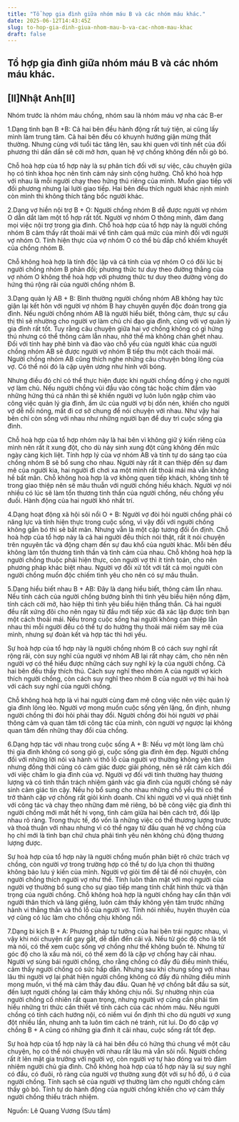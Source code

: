 ```yaml
---
title: "Tổ hợp gia đình giữa nhóm máu B và các nhóm máu khác."
date: 2025-06-12T14:43:45Z
slug: to-hop-gia-dinh-giua-nhom-mau-b-va-cac-nhom-mau-khac
draft: false
---
```


## Tổ hợp gia đình giữa nhóm máu B và các nhóm máu khác.

## [II]Nhật Anh[II]

Nhóm trước là nhóm máu chồng, nhóm sau là nhóm máu vợ nha các B-er 
 
1.Dạng tình bạn B +B:
Cả hai bên đều hành động rất tuỳ tiện, ai cũng lấy mình làm trung tâm. Cả hai bên đều có khuynh hướng giận mừng thất thường. Nhưng cùng với tuổi tác tăng lên, sau khi quen với tính nết của đối phương thì dần dần sẽ cởi mở hơn, quan hệ vợ chồng không đến nỗi gò bó.
 
Chỗ hoà hợp của tổ hợp này là sự phân tích đối với sự việc, câu chuyện giữa họ có tính khoa học nên tình cảm nảy sinh cộng hưởng.
Chỗ khó hoà hợp với nhau là mỗi người chạy theo hứng thú riêng của mình. Muốn giao tiếp với đối phương nhưng lại lười giao tiếp. Hai bên đều thích người khác nịnh mình còn mình thì không thích tâng bốc người khác.
 
 
2.Dạng vợ hiền nội trợ B + O:
Người chồng nhóm B dễ được người vợ nhóm O dẫn dắt làm một tổ hợp rất tốt. Người vợ nhóm O thông minh, đảm đang mọi việc nội trợ trong gia đình.
Chỗ hoà hợp của tổ hợp này là người chồng nhóm B cảm thấy rất thoải mái về tình cảm quá mức của mình đối với người vợ nhóm O. Tính hiện thực của vợ nhóm O có thể bù đắp chổ khiếm khuyết của chồng nhóm B.
 
Chỗ không hoà hợp là tính độc lập và cá tính của vợ nhóm O có đôi lúc bị người chồng nhóm B phản đối; phương thức tư duy theo đường thẳng của vợ nhóm O không thể hoà hợp với phương thức tư duy theo đường vòng do hứng thú rộng rãi của người chồng nhóm B.
 
 
3.Dạng quản lý AB + B:
Bình thường người chồng nhóm AB không hay tức giận lại kết hôn với người vợ nhóm B hay chuyên quyền độc đoán trong gia đình. Nếu người chồng nhóm AB là người hiểu biết, thông cảm, thực sự cầu thị thì sẽ nhường cho người vợ làm chủ chỉ đạo gia đình, cùng với vợ quản lý gia đình rất tốt. Tuy rằng câu chuyện giữa hai vợ chồng không có gì hứng thú nhưng có thể thông cảm lẫn nhau, nhờ thế mà không chán ghét nhau. Đối với tính hay phê bình và đào vào chỗ yếu của người khác của người chồng nhóm AB sẽ được người vợ nhóm B tiếp thu một cách thoải mái. Người chồng nhóm AB cũng thích nghe những câu chuyện bông lông của vợ. Có thể nói đó là cặp uyên ương như hình với bóng.
 
Nhưng điều đó chỉ có thể thực hiện được khi người chồng đồng ý cho người vợ làm chủ. Nếu người chồng vùi đầu vào công tác hoặc chìm đắm vào những hứng thú cá nhân thì sẽ khiến người vợ luôn luôn ngập chìm vào công việc quản lý gia đình, ấm ức của người vợ bị dồn nén, khiến cho người vợ dễ nổi nóng, mất đi cơ sở chung để nói chuyện với nhau. Như vậy hai bên chỉ còn sống với nhau như những người bạn để duy trì cuộc sống gia đình.
 
Chỗ hoà hợp của tổ hợp nhóm này là hai bên vì không giữ ý kiến riêng của mình nên rất ít xung đột, cho dù nảy sinh xung đột cũng không đến mức ngày càng kịch liệt. Tính hợp lý của vợ nhóm AB và tính tự do sáng tạo của chồng nhóm B sẽ bổ sung cho nhau. Người này rất ít can thiệp đến sự đam mê của người kia, hai người đi chơi xa một mình rất thoải mái mà vẫn không hề bất mãn.
Chỗ không hoà hợp là vợ không quen tiếp khách, không tinh tế trong giao thiệp nên sẽ mâu thuẫn với người chồng hiếu khách. Người vợ nói nhiều có lúc sẽ làm tổn thương tinh thần của người chồng, nếu chồng yếu đuối. Hành động của hai người khó nhất trí.
 
 
4.Dạng hoạt động xã hội sôi nổi O + B:
Người vợ đòi hỏi người chồng phải có năng lực và tính hiện thực trong cuộc sống, vì vậy đối với người chồng không gắn bó thì sẽ bất mãn. Nhưng vẫn là một cặp tương đối ổn định.
Chỗ hoà hợp của tổ hợp này là cả hai người đều thích nói thật, rất ít nói chuyện trên nguyên tắc và động chạm đến sự đau khổ của người khác. Mỗi bên đều không làm tổn thương tinh thần và tình cảm của nhau.
Chỗ không hoà hợp là người chồng thuộc phái hiện thực, còn người vợ thì ít tính toán, cho nên phương pháp khác biệt nhau. Người vợ đối xử tốt với tất cả mọi người còn người chồng muốn độc chiếm tình yêu cho nên có sự mâu thuẫn.
 
 
5.Dạng hiểu biết nhau B + AB:
Đây là dạng hiểu biết, thông cảm lẫn nhau. Nếu tính cách của người chồng bướng bỉnh thì tình yêu biểu hiện nồng đậm, tính cách cởi mở, hào hiệp thì tình yêu biểu hiện thẳng thắn. Cả hai người đều rất xứng đôi cho nên ngay từ đầu mới tiếp xúc đã xác lập được tình bạn một cách thoải mái. Nếu trong cuộc sống hai người không can thiệp lẫn nhau thì mỗi người đều có thể tự do hưởng thụ thoải mái niềm say mê của mình, nhưng sự đoàn kết và hợp tác thì hơi yếu.
 
Sự hoà hợp của tổ hợp này là người chồng nhóm B có cách suy nghĩ rất rộng rãi, còn suy nghĩ của người vợ nhóm AB lại rất nhạy cảm, cho nên nên người vợ có thể hiểu được những cách suy nghĩ kỳ lạ của người chồng. Cả hai bên đều thấy thích thú. Cách suy nghĩ theo nhóm A của người vợ kích thích người chồng, còn cách suy nghĩ theo nhóm B của người vợ thì hài hoà với cách suy nghĩ của người chồng.
 
Chỗ không hoà hợp là vì hai người cùng đam mê công việc nên việc quản lý gia đình lỏng lẻo. Người vợ mong muốn cuộc sống yên lặng, ổn định, nhưng người chồng thì đòi hỏi phải thay đổi. Người chồng đòi hỏi người vợ phải thông cảm và quan tâm tới công tác của mình, còn người vợ ngược lại không quan tâm đến những thay đổi của chồng.
 
 
6.Dạng hợp tác với nhau trong cuộc sống A + B:
Nếu vợ một lòng làm chủ thì gia đình không có song gió gì, cuộc sống gia đình êm đẹp. Người chồng đối với những lời nói và hành vi thô lỗ của người vợ thường không yên tâm nhưng đồng thời cũng có cảm giác được giải phóng, nên sẽ rất cảm kích đối với việc chăm lo gia đình của vợ. Người vợ đối với tính thường hay thương lượng và có tinh thần trách nhiệm gánh vác gia đình của người chồng sẽ nảy sinh cảm giác tin cậy. Nếu họ bổ sung cho nhau những chổ yếu thì có thể trở thành cặp vợ chồng rất giỏi kinh doanh. Chỉ khi người vợ vì quá nhiệt tình với công tác và chạy theo những đam mê riêng, bỏ bê công việc gia đình thì người chồng mới mất hết hi vọng, tình cảm giữa hai bên cách trở, đối lập nhau rõ ràng. Trong thực tế, đó vốn là những việc có thể thương lượng trước và thoả thuận với nhau nhưng vì có thể ngay từ đầu quan hệ vợ chồng của họ chỉ mới là tình bạn chứ chưa phải tình yêu nên không chủ động thương lượng được.
 
Sự hoà hợp của tổ hợp này là người chồng muốn phân biệt rõ chức trách vợ chồng, còn người vợ trong trường hợp có thể tự do lựa chọn thì thường không bảo lưu ý kiến của mình. Người vợ giỏi tìm đề tài để nói chuyện, còn người chồng thích người vợ như thế. Tính luôn thân mật với mọi người của người vợ thường bổ sung cho sự giao tiếp mang tính chất hình thức và thận trọng của người chồng.
Chỗ không hoà hợp là người chồng hay cẩn thận với người thân thích và láng giềng, luôn cảm thấy không yên tâm trước những hành vi thẳng thắn và thô lỗ của người vợ. Tính nói nhiều, huyên thuyên của vợ cũng có lúc làm cho chồng chịu không nổi.
 
 
7.Dạng bi kịch B + A:
Phương pháp tư tưởng của hai bên trái ngược nhau, vì vậy khi nói chuyện rất gay gắt, dễ dẫn đến cãi vã. Nếu từ góc độ cho là tốt mà nói, có thể xem cuộc sống vợ chồng như thế không buồn tẻ. Nhưng từ góc độ cho là xấu mà nói, có thể xem đó là cặp vợ chồng hay cãi nhau. Người vợ sùng bái người chồng, cho rằng chồng có đầy đủ điều mình thiếu, cảm thấy người chồng có sức hấp dẫn. Nhưng sau khi chung sống với nhau lâu thì người vợ lại phát hiện người chồng không có đầy đủ những điều mình mong muốn, vì thế mà cảm thấy đau đầu. Quan hệ vợ chồng bắt đầu sa sút, đến lượt người chồng lại cảm thấy không chịu nổi. Sự nhường nhịn của người chồng cố nhiên rất quan trọng, nhưng người vợ cũng cần phải tìm hiểu những tri thức cần thiết về tính cách của các nhóm máu. Nếu người chồng có tính cách hướng nội, có niềm vui ổn định thì cho dù người vợ xung đột nhiều lần, nhưng anh ta luôn tìm cách né tránh, rút lui. Do đó cặp vợ chồng B + A cũng có những gia đình ít cãi nhau, cuộc sống rất tốt đẹp.
 
Sự hoà hợp của tổ hợp này là cả hai bên đều có hứng thú chung về một câu chuyện, họ có thể nói chuyện với nhau rất lâu mà vẫn sôi nổi. Người chồng rất ít lên mặt gia trưởng với người vợ, còn người vợ tự hào đóng vai trò đảm nhiệm người chủ gia đình.
Chỗ không hoà hợp của tổ hợp này là sự suy nghĩ có đầu, có đuôi, rõ ràng của người vợ thường xung đột với sự hồ đồ, ú ớ của người chồng. Tính sạch sẽ của người vợ thường làm cho người chồng cảm thấy gò bó. Tính tự do hành động của người chồng khiến cho vợ cảm thấy người chồng thiếu trách nhiệm.
 
 
Nguồn: Lê Quang Vương (Sưu tầm)